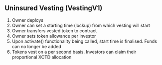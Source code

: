 ## Uninsured Vesting (VestingV1)

1. Owner deploys
2. Owner can set a starting time (lockup) from which vesting will start
3. Owner transfers vested token to contract
4. Owner sets token allowance per investor
5. Upon activate() functionality being called, start time is finalised. Funds can no longer be added
6. Tokens vest on a per second basis. Investors can claim their proportional XCTD allocation
